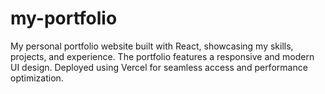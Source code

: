 # my-portfolio
My personal portfolio website built with React, showcasing my skills, projects, and experience. The portfolio features a responsive and modern UI design. Deployed using Vercel for seamless access and performance optimization.
